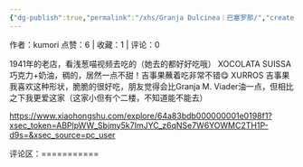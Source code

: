 ```yaml
---
{"dg-publish":true,"permalink":"/xhs/Granja Dulcinea｜巴塞罗那/","created":"2025-03-17T22:08:09.592+08:00","updated":"2025-03-17T22:08:09.592+08:00"}
---
```


作者：kumori
点赞：6   |   收藏：1   |   评论：0

1941年的老店，看浅葱喵视频去吃的（她去的都好好吃哦）
XOCOLATA SUISSA 巧克力+奶油，稠的，居然一点不甜！吉事果蘸着吃非常不错😋
XURROS 吉事果 我喜欢这种形状，脆脆的很好吃，朋友觉得会比Granja M. Viader油一点，但相比之下我更爱这家（这家小但有个二楼，不知道能不能去）

https://www.xiaohongshu.com/explore/64a83bdb000000001e0198f1?xsec_token=ABPlpWW_Sbjmy5k7ImJYC_z6qNSe7W6YOWMC2TH1P-d9s=&xsec_source=pc_user

评论区：===========

